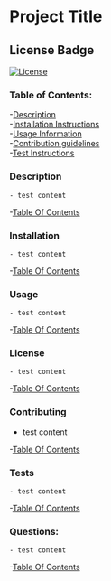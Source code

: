 # Project Title

## License Badge
[![License](https://img.shields.io/badge/License-Apache%202.0-blue.svg)](https://opensource.org/licenses/Apache-2.0)

### Table of Contents:
-[Description](###Description)      
-[Installation Instructions](###Installation)    
-[Usage Information](###Usage)    
-[Contribution guidelines](###Contributing)    
-[Test Instructions](###Tests)

### Description    
    - test content    

-[Table Of Contents](###Table%20of%20Contents:)  

### Installation    
    - test content    

-[Table Of Contents](###Table%20of%20Contents:)  

### Usage    
    - test content    
    
-[Table Of Contents](###Table%20of%20Contents:)  

### License     
    - test content    
    
-[Table Of Contents](###Table%20of%20Contents:)  

### Contributing 
- test content    

-[Table Of Contents](###Table%20of%20Contents:)  

### Tests       
    - test content 

-[Table Of Contents](###Table%20of%20Contents:)  

### Questions:    
    - test content    
    
-[Table Of Contents](###Table%20of%20Contents:)  
